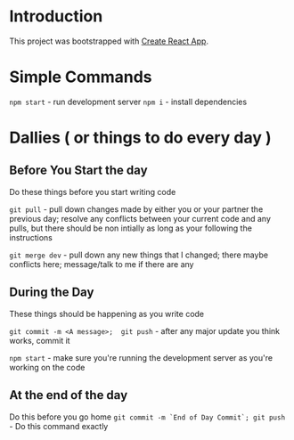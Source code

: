# Introduction

This project was bootstrapped with [Create React App](https://github.com/facebook/create-react-app).

# Simple Commands

```npm start``` - run development server
```npm i``` - install dependencies

# Dallies ( or things to do every day )
## Before You Start the day
Do these things before you start writing code

```git pull``` - pull down changes made by either you or your partner the previous day;  resolve any conflicts between your current code and any pulls, but there should be non intially as long as your following the instructions

```git merge dev``` - pull down any new things that I changed; there maybe conflicts here;  message/talk to me if there are any

## During the Day
These things should be happening as you write code

```git commit -m <A message>;  git push``` - after any major update you think works, commit it

```npm start``` - make sure you're running the development server as you're working on the code


## At the end of the day
Do this before you go home
```git commit -m `End of Day Commit`; git push``` - Do this command exactly
